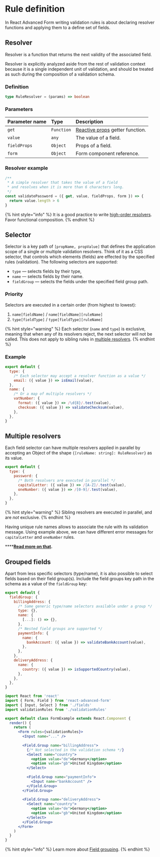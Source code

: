 # Rule definition

In React Advanced Form writing validation rules is about declaring resolver functions and applying them to a define set of fields.

## Resolver

Resolver is a function that returns the next validity of the associated field.

Resolver is explicitly analyzed aside from the rest of validation context because it is a single independent unit of validation, and should be treated as such during the composition of a validation schema.

### Definition

```typescript
type RuleResolver = (params) => boolean
```

### Parameters

| Parameter name | Type | Description |
| :--- | :--- | :--- |
| `get` | `Function` | [Reactive props](../../architecture/reactive-props.md) getter function. |
| `value` | `any` | The value of a field. |
| `fieldProps` | `Object` | Props of a field. |
| `form` | `Object` | Form component reference. |

### Resolver example

```javascript
/**
 * A simple resolver that takes the value of a field
 * and resolves when it is more than 6 characters long.
 */
const validatePassword = ({ get, value, fieldProps, form }) => {
  return value.length > 6
}
```

{% hint style="info" %}
It is a good practice to write [high-order resolvers](../../recepies/reducing-boilerplate.md). Favor functional composition.
{% endhint %}

## Selector

Selector is a key path of `[propName, propValue]` that defines the application scope of a single or multiple validation resolvers. Think of it as a CSS selector, that controls which elements \(fields\) are effected by the specified rules \(validation\). The following selectors are supported:

* `type` — selects fields by their type,
* `name` — selects fields by their name.
* `fieldGroup` — selects the fields under the specified field group path.

### Priority

Selectors are executed in a certain order \(from highest to lowest\):

1. `name[fieldName]` / `name[fieldName][ruleName]`
2. `type[fieldType]` / `type[fieldType][ruleName]`

{% hint style="warning" %}
Each selector \(`name` and `type`\) is exclusive, meaning that when any of its resolvers reject, the next selector will not be called.  This does not apply to sibling rules in [multiple resolvers](rule-definition.md#multiple-resolvers).
{% endhint %}

### Example

```javascript
export default {
  type: {
    /* Each selector may accept a resolver function as a value */
    email: ({ value }) => isEmail(value),
  },
  name: {
    /* Or a map of multiple resolvers */
    vatNumber: {
      format: ({ value }) => /\d{8}/.test(value),
      checksum: ({ value }) => validateChecksum(value),
    },
  },
}
```

## Multiple resolvers

Each field selector can have multiple resolvers applied in parallel by accepting an Object of the shape `{[ruleName: string]: RuleResolver}` as its value.

```jsx
export default {
  type: {
    password: {
      /* Both resolvers are executed in parallel */
      capitalLetter: ({ value }) => /[A-Z]/.test(value),
      oneNumber: ({ value }) => /[0-9]/.test(value),
    },
  },
}
```

{% hint style="warning" %}
Sibling resolvers are executed in parallel, and are _not_ exclusive.
{% endhint %}

Having unique rule names allows to associate the rule with its validation message. Using example above, we can have different error messages for `capitalLetter` and `oneNumber` rules.

\*\*\*\*[**Read more on that**](../../getting-started/validation-messages.md#specific-messages)**.**

## Grouped fields

Apart from less specific selectors \(type/name\), it is also possible to select fields based on their field group\(s\). Include the field groups key path in the schema as a value of the `fieldGroup` key:

```jsx
export default {
  fieldGroup: {
    billingAddress: {
      /* Same generic type/name selectors available under a group */
      type: {},
      name: {
        [...]: () => {},
      },
      /* Nested field groups are supported */
      paymentInfo: {
        name: {
          bankAccount: ({ value }) => validateBankAccount(value),
        },
      },
    },
    deliveryAddress: {
      name: {
        country: ({ value }) => isSupportedCountry(value),
      },
    },
  },
}
```

```jsx
import React from 'react'
import { Form, Field } from 'react-advanced-form'
import { Input, Select } from './fields'
import validationRules from './validationRules'

export default class FormExample extends React.Component {
  render() {
    return (
      <Form rules={validationRules}>
        <Input name="..." />
        
        <Field.Group name="billingAddress">
          {/* Not selected in the validation schema */}
          <Select name="country">
            <option value="de">Germany</option>
            <option value="gb">United Kingdom</option>
          </Select>
            
          <Field.Group name="paymentInfo">
            <Input name="bankAccount" />
          </Field.Group>
        </Field.Group>
        
        <Field.Group name="deliveryAddress">
          <Select name="country">
            <option value="de">Germany</option>
            <option value="gb">United Kingdom</option>
          </Select>
        </Field.Group>
      </Form>
    )
  }
}
```

{% hint style="info" %}
Learn more about [Field grouping](../../components/field-group.md).
{% endhint %}



